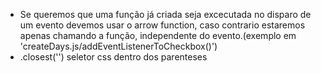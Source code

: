- Se queremos que uma função já criada seja excecutada no disparo de um evento devemos usar o arrow function, caso contrario estaremos apenas chamando a função, independente do evento.(exemplo em 'createDays.js/addEventListenerToCheckbox()')
- .closest('') seletor css dentro dos parenteses